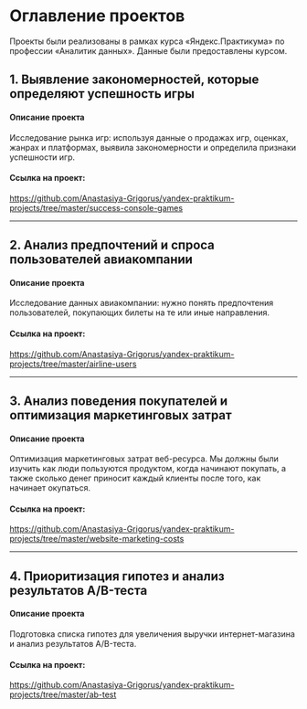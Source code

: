 # Оглавление проектов

Проекты были реализованы в рамках курса «Яндекс.Практикума» по профессии «Аналитик данных». Данные были предоставлены курсом.

## 1. Выявление закономерностей, которые определяют успешность игры

#### Описание проекта

Исследование рынка игр: используя данные о продажах игр, оценках, жанрах и платформах, выявила закономерности и определила признаки успешности игр. 

#### Ссылка на проект:
https://github.com/Anastasiya-Grigorus/yandex-praktikum-projects/tree/master/success-console-games

----

## 2. Анализ предпочтений и спроса пользователей авиакомпании

#### Описание проекта

Исследование данных авиакомпании: нужно понять предпочтения пользователей, покупающих билеты на те или иные направления. 

#### Ссылка на проект:
https://github.com/Anastasiya-Grigorus/yandex-praktikum-projects/tree/master/airline-users

---

## 3. Анализ поведения покупателей и оптимизация маркетинговых затрат

#### Описание проекта

Оптимизация маркетинговых затрат веб-ресурса. Мы должны были изучить как люди пользуются продуктом, когда начинают покупать, а также сколько денег приносит каждый клиенты после того, как начинает окупаться.

#### Ссылка на проект:
https://github.com/Anastasiya-Grigorus/yandex-praktikum-projects/tree/master/website-marketing-costs

---

## 4. Приоритизация гипотез и анализ результатов A/B-теста

#### Описание проекта

Подготовка списка гипотез для увеличения выручки интернет-магазина и анализ результатов A/B-теста.

#### Ссылка на проект:
https://github.com/Anastasiya-Grigorus/yandex-praktikum-projects/tree/master/ab-test



